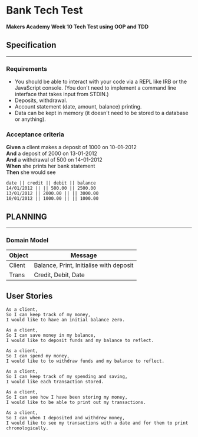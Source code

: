 Bank Tech Test
===

**Makers Academy Week 10 Tech Test using OOP and TDD**

## Specification
---

### Requirements

* You should be able to interact with your code via a REPL like IRB or the JavaScript console.  (You don't need to implement a command line interface that takes input from STDIN.)
* Deposits, withdrawal.
* Account statement (date, amount, balance) printing.
* Data can be kept in memory (it doesn't need to be stored to a database or anything).

### Acceptance criteria

**Given** a client makes a deposit of 1000 on 10-01-2012  
**And** a deposit of 2000 on 13-01-2012  
**And** a withdrawal of 500 on 14-01-2012  
**When** she prints her bank statement  
**Then** she would see

```
date || credit || debit || balance
14/01/2012 || || 500.00 || 2500.00
13/01/2012 || 2000.00 || || 3000.00
10/01/2012 || 1000.00 || || 1000.00
```

## PLANNING
----

### Domain Model

| Object     | Message                                 |
|------------|-----------------------------------------|
| Client     | Balance, Print, Initialise with deposit |
| Trans      | Credit, Debit, Date                     |


## User Stories

```
As a client, 
So I can keep track of my money,
I would like to have an initial balance zero.

As a client,
So I can save money in my balance,
I would like to deposit funds and my balance to reflect.

As a client,
So I can spend my money,
I would like to to withdraw funds and my balance to reflect.

As a client,
So I can keep track of my spending and saving,
I would like each transaction stored.

As a client,
So I can see how I have been storing my money,
I would like to be able to print out my transactions.

As a client,
So I can when I deposited and withdrew money,
I would like to see my transactions with a date and for them to print chronologically.
```

